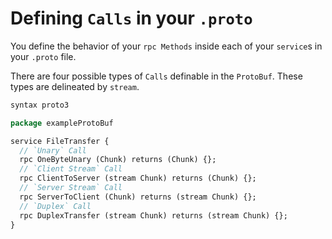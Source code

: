 # Defining `Calls` in your `.proto`

You define the behavior of your `rpc Methods` inside each of your `service`s in your `.proto` file.

There are four possible types of `Calls` definable in the `ProtoBuf`. These types are delineated by `stream`.
```protobuf
syntax proto3

package exampleProtoBuf

service FileTransfer {
  // `Unary` Call
  rpc OneByteUnary (Chunk) returns (Chunk) {};
  // `Client Stream` Call
  rpc ClientToServer (stream Chunk) returns (Chunk) {};
  // `Server Stream` Call
  rpc ServerToClient (Chunk) returns (stream Chunk) {};
  // `Duplex` Call
  rpc DuplexTransfer (stream Chunk) returns (stream Chunk) {};
}
```
